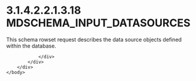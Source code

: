 <html dir="LTR" xmlns:mshelp="http://msdn.microsoft.com/mshelp" xmlns:ddue="http://ddue.schemas.microsoft.com/authoring/2003/5" xmlns:xlink="http://www.w3.org/1999/xlink" xmlns:tool="http://www.microsoft.com/tooltip">
    <head>
        <meta http-equiv="Content-Type" content="text/html; CHARSET=utf-8"></meta>
        <meta name="save" content="history"></meta>
        <title>3.1.4.2.2.1.3.18 MDSCHEMA_INPUT_DATASOURCES</title>
        <xml>
            <mshelp:toctitle title="3.1.4.2.2.1.3.18 MDSCHEMA_INPUT_DATASOURCES"></mshelp:toctitle>
            <mshelp:rltitle title="[MS-SSAS]: MDSCHEMA_INPUT_DATASOURCES"></mshelp:rltitle>
            <mshelp:keyword index="A" term="1062ac71-dcde-439e-ba2f-e392a4ee8fe1"></mshelp:keyword>
            <mshelp:attr name="DCSext.ContentType" value="open specification"></mshelp:attr>
            <mshelp:attr name="AssetID" value="1062ac71-dcde-439e-ba2f-e392a4ee8fe1"></mshelp:attr>
            <mshelp:attr name="TopicType" value="kbRef"></mshelp:attr>
            <mshelp:attr name="DCSext.Title" value="[MS-SSAS]: MDSCHEMA_INPUT_DATASOURCES" />
        </xml>
    </head>
    <body>
        <div id="header">
            <h1 class="heading">3.1.4.2.2.1.3.18 MDSCHEMA_INPUT_DATASOURCES</h1>
        </div>
        <div id="mainSection">
            <div id="mainBody">
                <div id="allHistory" class="saveHistory"></div>
                <div id="sectionSection0" class="section" name="collapseableSection">
                    

<p>This schema rowset request describes the data source objects
defined within the database.</p>


                </div>
            </div>
        </div>
    </body>
</html>